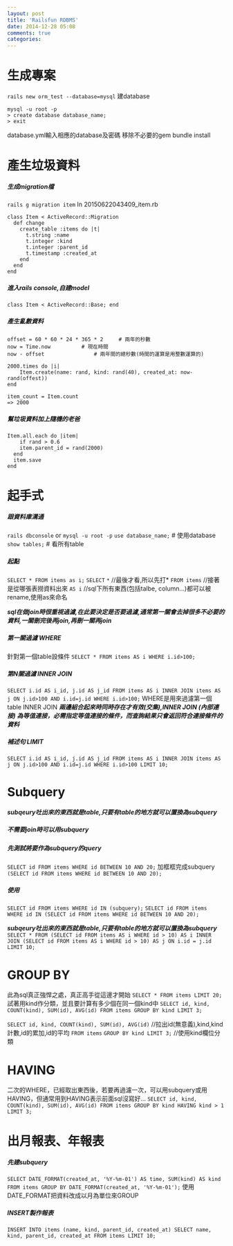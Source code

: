```yaml
---
layout: post
title: 'Railsfun RDBMS'
date: 2014-12-28 05:08
comments: true
categories: 
---
```

# 生成專案
`rails new orm_test --database=mysql`
建database
```
mysql -u root -p
> create database database_name;
> exit
```
database.yml輸入相應的database及密碼
移除不必要的gem
bundle install

# 產生垃圾資料

##### 生成migration檔
`rails g migration item`
In 20150622043409_item.rb
```
class Item < ActiveRecord::Migration
  def change
    create_table :items do |t|
      t.string :name
      t.integer :kind
      t.integer :parent_id
      t.timestamp :created_at
    end
  end
end
```

##### 進入rails console,自建model
`class Item < ActiveRecord::Base; end`

##### 產生亂數資料
```
offset = 60 * 60 * 24 * 365 * 2		# 兩年的秒數
now = Time.now			# 現在時間
now - offset				# 兩年間的總秒數(時間的運算是用整數運算的)

2000.times do |i|
	Item.create(name: rand, kind: rand(40), created_at: now-rand(offest))
end

item_count = Item.count
=> 2000
```

##### 幫垃圾資料加上隨機的老爸
```
Item.all.each do |item|
	if rand > 0.6
  	item.parent_id = rand(2000)
  end
  item.save
end
```


# 起手式

##### 跟資料庫溝通
`rails dbconsole` or `mysql -u root -p`
`use database_name;`		# 使用database
`show tables;`					# 看所有table

##### 起點
`SELECT * FROM items as i;`
`SELECT`
`*` 								//最後才看,所以先打*
`FROM items`				//接著是從哪張表撈資料出來
`AS i`							//sql下所有東西(包括talbe, column...)都可以被rename,使用as來命名

***sql在做join時很重視過濾,在此要決定是否要過濾,通常第一關會去掉很多不必要的資料,一關刪完後再join,再刪一關再join***

##### 第一關過濾 WHERE
針對第一個table設條件
`SELECT * FROM items AS i WHERE i.id>100;`

##### 第N關過濾 INNER JOIN
`SELECT i.id AS i_id, j.id AS j_id FROM items AS i INNER JOIN items AS j ON j.id>100 AND i.id=j.id WHERE i.id>100;`
WHERE是用來過濾第一個table
INNER JOIN			***兩邊組合起來時同時存在才有效(交集),INNER JOIN (內部連接) 為等值連接，必需指定等值連接的條件，而查詢結果只會返回符合連接條件的資料***

##### 補述句 LIMIT
`SELECT i.id AS i_id, j.id AS j_id FROM items AS i INNER JOIN items AS j ON j.id>100 AND i.id=j.id WHERE i.id>100 LIMIT 10;`

# Subquery
***subqeury吐出來的東西就是table,只要有table的地方就可以置換為subquery***

##### 不需要join時可以用subquery

##### 先測試將要作為subquery的query
`SELECT id FROM items WHERE id BETWEEN 10 AND 20;`
加框框完成subquery
`(SELECT id FROM items WHERE id BETWEEN 10 AND 20);`

##### 使用
`SELECT id FROM items WHERE id IN (subquery);`
`SELECT id FROM items WHERE id IN (SELECT id FROM items WHERE id BETWEEN 10 AND 20);`

***subqeury吐出來的東西就是table,只要有table的地方就可以置換為subquery***
`SELECT * FROM (SELECT id FROM items AS i WHERE id > 10) AS i INNER JOIN (SELECT id FROM items AS i WHERE id > 10) AS j ON i.id = j.id LIMIT 10;`

# GROUP BY
此為sql真正強悍之處，真正高手從這邊才開始
`SELECT * FROM items LIMIT 20;`
試著用kind作分類，並且要計算有多少個在同一個kind中
`SELECT id, kind, COUNT(kind), SUM(id), AVG(id) FROM items GROUP BY kind LIMIT 3;`

`SELECT id, kind, COUNT(kind), SUM(id), AVG(id)`	//拉出id(無意義),kind,kind計數,id的累加,id的平均
`FROM items`
`GROUP BY kind LIMIT 3;`		//使用kind欄位分類

# HAVING
二次的WHERE，已經取出東西後，若要再過濾一次，可以用subquery或用HAVING，但通常用到HAVING表示前面sql沒寫好...
`SELECT id, kind, COUNT(kind), SUM(id), AVG(id) FROM items GROUP BY kind HAVING kind > 1 LIMIT 3;`

# 出月報表、年報表

##### 先建subquery
`SELECT DATE_FORMAT(created_at, '%Y-%m-01') AS time, SUM(kind) AS kind FROM items GROUP BY DATE_FORMAT(created_at, '%Y-%m-01');`
使用DATE_FORMAT把資料改成以月為單位來GROUP

##### INSERT製作報表
`INSERT INTO items (name, kind, parent_id, created_at) SELECT name, kind, parent_id, created_at FROM items LIMIT 10;`